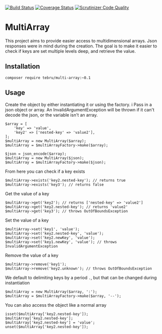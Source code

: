 [![Build Status](https://travis-ci.org/tebru/multi-array.svg?branch=master)](https://travis-ci.org/tebru/multi-array)
[![Coverage Status](https://coveralls.io/repos/tebru/multi-array/badge.svg?branch=master&service=github)](https://coveralls.io/github/tebru/multi-array?branch=master)
[![Scrutinizer Code Quality](https://scrutinizer-ci.com/g/tebru/multi-array/badges/quality-score.png?b=master)](https://scrutinizer-ci.com/g/tebru/multi-array/?branch=master)

# MultiArray
This project aims to provide easier access to multidimensional arrays.  Json responses were in mind during the creation.  The goal is to make it easier to check if keys are set multiple levels deep, and retrieve the value.

## Installation

```
composer require tebru/multi-array:~0.1
```

## Usage
Create the object by either instantiating it or using the factory. i Pass in a json object or array.  An InvalidArgumentException will be thrown if it can't decode the json, or the variable isn't an array.

```
$array = [
    'key' => 'value',
    'key2' => ['nested-key' => 'value2'],
];
$multiArray = new MultiArray($array);
$multiArray = $multiArrayFactory->make($array);

$json = json_encode($array);
$multiArray = new MultiArray($json);
$multiArray = $multiArrayFactory->make($json);
```

From here you can check if a key exists

```
$multiArray->exists('key2.nested-key'); // returns true
$multiArray->exists('key3'); // returns false
```

Get the value of a key

```
$multiArray->get('key2'); // returns ['nested-key' => 'value2']
$multiArray->get('key2.nested-key'); // returns 'value2'
$multiArray->get('key3'); // throws OutOfBoundsException
```

Set the value of a key

```
$multiArray->set('key1', 'value');
$multiArray->set('key2.nested-key', 'value');
$multiArray->set('key2.newKey', 'value');
$multiArray->set('key1.newKey', 'value'); // throws InvalidArgumentException
```

Remove the value of a key

```
$multiArray->remove('key1');
$multiArray->remove('key2.unknown'); // throws OutOfBoundsException
```

We default to delimiting keys by a period `.`, but that can be changed during instantiation

```
$multiArray = new MultiArray($array, ':');
$multiArray = $multiArrayFactory->make($array, '--');
```

You can also access the object like a normal array

```
isset($multiArray['key2.nested-key']);
$multiArray['key2.nested-key'];
$multiArray['key2.nested-key'] = 'value';
unset($multiArray['key2.nested-key']);
```
